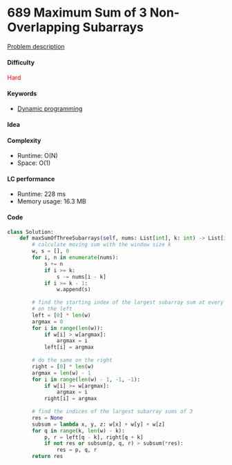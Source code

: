 689 Maximum Sum of 3 Non-Overlapping Subarrays
=======================
[Problem description](https://leetcode.com/problems/maximum-sum-of-3-non-overlapping-subarrays/)

#### Difficulty
<span style="color:red">Hard</span>

#### Keywords
- [Dynamic programming](../categories/dp.md)
  
#### Idea

#### Complexity
- Runtime: O(N)
- Space: O(1)
  
#### LC performance
- Runtime: 228 ms
- Memory usage: 16.3 MB

#### Code
```python
class Solution:
    def maxSumOfThreeSubarrays(self, nums: List[int], k: int) -> List[int]:
        # calculate moving sum with the window size k
        w, s = [], 0
        for i, n in enumerate(nums):
            s += n
            if i >= k:
                s -= nums[i - k]
            if i >= k - 1:
                w.append(s)
        
        # find the starting index of the largest subarray sum at every position
        # on the left
        left = [0] * len(w)
        argmax = 0
        for i in range(len(w)):
            if w[i] > w[argmax]:
                argmax = i
            left[i] = argmax
            
        # do the same on the right
        right = [0] * len(w)
        argmax = len(w) - 1
        for i in range(len(w) - 1, -1, -1):
            if w[i] >= w[argmax]:
                argmax = i
            right[i] = argmax
            
        # find the indices of the largest subarray sums of 3
        res = None
        subsum = lambda x, y, z: w[x] + w[y] + w[z]
        for q in range(k, len(w) - k):
            p, r = left[q - k], right[q + k]
            if not res or subsum(p, q, r) > subsum(*res):
                res = p, q, r
        return res
```